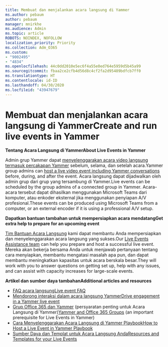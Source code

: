 ```yaml
---
title: Membuat dan menjalankan acara langsung di Yammer
ms.author: pebaum
author: pebaum
manager: mnirkhe
ms.audience: Admin
ms.topic: article
ROBOTS: NOINDEX, NOFOLLOW
localization_priority: Priority
ms.collection: Adm_O365
ms.custom:
- "9002495"
- "4834"
ms.openlocfilehash: 44c0dd2010e5ec6f4a55e0ed764e5959d5b45a99
ms.sourcegitcommit: fbaa2ce2cfb4d56d8c4cf2fa2d95489bdfcb7ff0
ms.translationtype: HT
ms.contentlocale: id-ID
ms.lasthandoff: 04/30/2020
ms.locfileid: "43947679"
---
```

# <a name="create-and-run-live-events-in-yammer"></a><span data-ttu-id="cbb5b-102">Membuat dan menjalankan acara langsung di Yammer</span><span class="sxs-lookup"><span data-stu-id="cbb5b-102">Create and run live events in Yammer</span></span>

<span data-ttu-id="cbb5b-103">**Tentang Acara Langsung di Yammer**</span><span class="sxs-lookup"><span data-stu-id="cbb5b-103">**About Live Events in Yammer**</span></span>

<span data-ttu-id="cbb5b-104">Admin grup Yammer dapat [menyelenggarakan acara video langsung termasuk percakapan Yammer](https://docs.microsoft.com/yammer/manage-yammer-groups/yammer-live-events) sebelum, selama, dan setelah acara.</span><span class="sxs-lookup"><span data-stu-id="cbb5b-104">Yammer group admins can [host a live video event including Yammer conversations](https://docs.microsoft.com/yammer/manage-yammer-groups/yammer-live-events) before, during, and after the event.</span></span> <span data-ttu-id="cbb5b-105">Acara langsung dapat dijadwalkan oleh admin grup dari grup yang tersambung di Yammer.</span><span class="sxs-lookup"><span data-stu-id="cbb5b-105">Live events can be scheduled by the group admins of a connected group in Yammer.</span></span> <span data-ttu-id="cbb5b-106">Acara-acara tersebut dapat dihasilkan menggunakan Microsoft Teams dari komputer, atau enkoder eksternal jika menggunakan penyiapan A/V profesional.</span><span class="sxs-lookup"><span data-stu-id="cbb5b-106">These events can be produced using Microsoft Teams from a computer, or an external encoder if it is using a professional A/V setup.</span></span>

<span data-ttu-id="cbb5b-107">**Dapatkan bantuan tambahan untuk mempersiapkan acara mendatang**</span><span class="sxs-lookup"><span data-stu-id="cbb5b-107">**Get extra help to prepare for an upcoming event**</span></span>

<span data-ttu-id="cbb5b-108">[Tim Bantuan Acara Langsung](https://aka.ms/AA87gbh) kami dapat membantu Anda mempersiapkan dan menyelenggarakan acara langsung yang sukses.</span><span class="sxs-lookup"><span data-stu-id="cbb5b-108">Our [Live Events Assistance team](https://aka.ms/AA87gbh) can help you prepare and host a successful live event.</span></span> <span data-ttu-id="cbb5b-109">Mereka akan bekerja bersama Anda untuk menjawab pertanyaan tentang cara menyiapkan, membantu mengatasi masalah apa pun, dan dapat membantu meningkatkan kapasitas untuk acara berskala besar.</span><span class="sxs-lookup"><span data-stu-id="cbb5b-109">They will work with you to answer questions on getting set up, help with any issues, and can assist with capacity increases for large-scale events.</span></span>

<span data-ttu-id="cbb5b-110">**Artikel dan sumber daya tambahan**</span><span class="sxs-lookup"><span data-stu-id="cbb5b-110">**Additional articles and resources**</span></span>

- [<span data-ttu-id="cbb5b-111">FAQ acara langsung</span><span class="sxs-lookup"><span data-stu-id="cbb5b-111">Live event FAQ</span></span>](https://support.office.com/article/43bbd59d-a734-4c8f-923d-6a239d137d34)
- [<span data-ttu-id="cbb5b-112">Mendorong interaksi dalam acara langsung Yammer</span><span class="sxs-lookup"><span data-stu-id="cbb5b-112">Drive engagement in a Yammer live event</span></span>](https://support.office.com/article/drive-engagement-in-a-yammer-live-event-c0244ad8-6dcb-419c-add9-2e4a00543412?ui=en-US&rs=en-US&ad=US)
- <span data-ttu-id="cbb5b-113">[Grup Office 365 dan Yammer](https://docs.microsoft.com/yammer/manage-yammer-groups/yammer-and-office-365-groups) (persyaratan penting untuk Acara Langsung di Yammer)</span><span class="sxs-lookup"><span data-stu-id="cbb5b-113">[Yammer and Office 365 Groups](https://docs.microsoft.com/yammer/manage-yammer-groups/yammer-and-office-365-groups) (an important prerequisite for Live Events in Yammer)</span></span>
- [<span data-ttu-id="cbb5b-114">Cara Menyelenggarakan Acara Langsung di Yammer Playbook</span><span class="sxs-lookup"><span data-stu-id="cbb5b-114">How to Host a Live Event in Yammer Playbook</span></span>](https://aka.ms/LiveEventsinYammerplaybook)
- [<span data-ttu-id="cbb5b-115">Sumber Daya dan Templat untuk Acara Langsung Anda</span><span class="sxs-lookup"><span data-stu-id="cbb5b-115">Resources and Templates for your Live Events</span></span>](https://aka.ms/LiveEventYammerTemplates)

